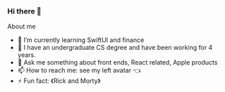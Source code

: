### Hi there 👋

About me 
- 🌱 I’m currently learning SwiftUI and finance
- 🏫 I have an undergraduate CS degree and have been working for 4 years.
- 💬 Ask me something about front ends, React related, Apple products
- 📫 How to reach me: see my left avatar 👈
- ⚡ Fun fact: 《Rick and Morty》


